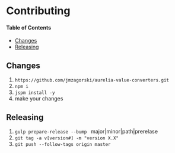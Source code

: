 # Contributing

#### Table of Contents
* [Changes](#changes)
* [Releasing](#releasing)

## Changes

1. `https://github.com/jmzagorski/aurelia-value-converters.git`
2. `npm i`
3. `jspm install -y`
4. make your changes

## Releasing
1. `gulp prepare-release --bump ` major|minor|path|prerelase
2. `git tag -a v[version#] -m "version X.X"`
3. `git push --follow-tags origin master`

